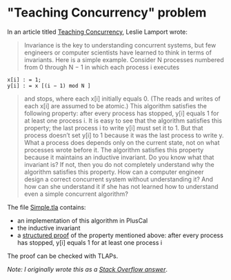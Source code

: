 # "Teaching Concurrency" problem

In an article titled [Teaching Concurrency], Leslie Lamport wrote:

> Invariance is the key to understanding concurrent systems, but few engineers or
> computer scientists have learned to think in terms of invariants. Here is a
> simple example. Consider N processes numbered from 0 through N − 1 in which
> each process i executes

```
x[i] : = 1;
y[i] : = x [(i − 1) mod N ]
```

> and stops, where each x[i] initially equals 0. (The reads and writes of
> each x[i] are assumed to be atomic.) This algorithm satisfies the following
> property: after every process has stopped, y[i] equals 1 for at least one
> process i. It is easy to see that the algorithm satisfies this property; the last
> process i to write y[i] must set it to 1. But that process doesn’t set y[i] to 1
> because it was the last process to write y. What a process does depends only
> on the current state, not on what processes wrote before it. The algorithm
> satisfies this property because it maintains an inductive invariant. Do you
> know what that invariant is? If not, then you do not completely understand
> why the algorithm satisfies this property. How can a computer engineer
> design a correct concurrent system without understanding it? And how can
> she understand it if she has not learned how to understand even a simple
> concurrent algorithm?

The file [Simple.tla](Simple.tla) contains:

* an implementation of this algorithm in PlusCal
* the inductive invariant
* a [structured proof] of the property mentioned above: after every process has stopped, y[i] equals 1 for at least one process i

The proof can be checked with TLAPs.

*Note: I originally wrote this as a [Stack Overflow answer](https://stackoverflow.com/a/46108331/742)*.

[Teaching Concurrency]: https://www.microsoft.com/en-us/research/publication/teaching-concurrency/
[structured proof]: https://www.microsoft.com/en-us/research/publication/how-to-write-a-proof/



